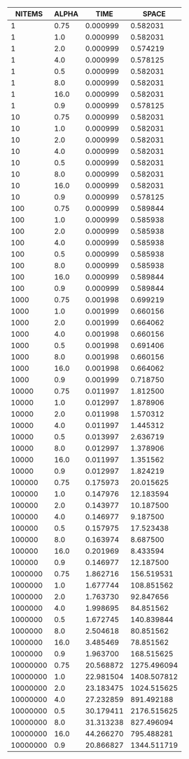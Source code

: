 |   NITEMS   |   ALPHA    |    TIME    |   SPACE    |
|------------|------------|------------|------------|
|           1|        0.75|    0.000999|    0.582031|
|           1|         1.0|    0.000999|    0.582031|
|           1|         2.0|    0.000999|    0.574219|
|           1|         4.0|    0.000999|    0.578125|
|           1|         0.5|    0.000999|    0.582031|
|           1|         8.0|    0.000999|    0.582031|
|           1|        16.0|    0.000999|    0.582031|
|           1|         0.9|    0.000999|    0.578125|
|          10|        0.75|    0.000999|    0.582031|
|          10|         1.0|    0.000999|    0.582031|
|          10|         2.0|    0.000999|    0.582031|
|          10|         4.0|    0.000999|    0.582031|
|          10|         0.5|    0.000999|    0.582031|
|          10|         8.0|    0.000999|    0.582031|
|          10|        16.0|    0.000999|    0.582031|
|          10|         0.9|    0.000999|    0.578125|
|         100|        0.75|    0.000999|    0.589844|
|         100|         1.0|    0.000999|    0.585938|
|         100|         2.0|    0.000999|    0.585938|
|         100|         4.0|    0.000999|    0.585938|
|         100|         0.5|    0.000999|    0.585938|
|         100|         8.0|    0.000999|    0.585938|
|         100|        16.0|    0.000999|    0.589844|
|         100|         0.9|    0.000999|    0.589844|
|        1000|        0.75|    0.001998|    0.699219|
|        1000|         1.0|    0.001999|    0.660156|
|        1000|         2.0|    0.001999|    0.664062|
|        1000|         4.0|    0.001998|    0.660156|
|        1000|         0.5|    0.001998|    0.691406|
|        1000|         8.0|    0.001998|    0.660156|
|        1000|        16.0|    0.001998|    0.664062|
|        1000|         0.9|    0.001999|    0.718750|
|       10000|        0.75|    0.011997|    1.812500|
|       10000|         1.0|    0.012997|    1.878906|
|       10000|         2.0|    0.011998|    1.570312|
|       10000|         4.0|    0.011997|    1.445312|
|       10000|         0.5|    0.013997|    2.636719|
|       10000|         8.0|    0.012997|    1.378906|
|       10000|        16.0|    0.011997|    1.351562|
|       10000|         0.9|    0.012997|    1.824219|
|      100000|        0.75|    0.175973|   20.015625|
|      100000|         1.0|    0.147976|   12.183594|
|      100000|         2.0|    0.143977|   10.187500|
|      100000|         4.0|    0.146977|    9.187500|
|      100000|         0.5|    0.157975|   17.523438|
|      100000|         8.0|    0.163974|    8.687500|
|      100000|        16.0|    0.201969|    8.433594|
|      100000|         0.9|    0.146977|   12.187500|
|     1000000|        0.75|    1.862716|  156.519531|
|     1000000|         1.0|    1.677744|  108.851562|
|     1000000|         2.0|    1.763730|   92.847656|
|     1000000|         4.0|    1.998695|   84.851562|
|     1000000|         0.5|    1.672745|  140.839844|
|     1000000|         8.0|    2.504618|   80.851562|
|     1000000|        16.0|    3.485469|   78.851562|
|     1000000|         0.9|    1.963700|  168.515625|
|    10000000|        0.75|   20.568872| 1275.496094|
|    10000000|         1.0|   22.981504| 1408.507812|
|    10000000|         2.0|   23.183475| 1024.515625|
|    10000000|         4.0|   27.232859|  891.492188|
|    10000000|         0.5|   30.179411| 2176.515625|
|    10000000|         8.0|   31.313238|  827.496094|
|    10000000|        16.0|   44.266270|  795.488281|
|    10000000|         0.9|   20.866827| 1344.511719|
